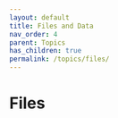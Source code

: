 ```yaml
---
layout: default
title: Files and Data
nav_order: 4
parent: Topics
has_children: true
permalink: /topics/files/
---
```


# Files
